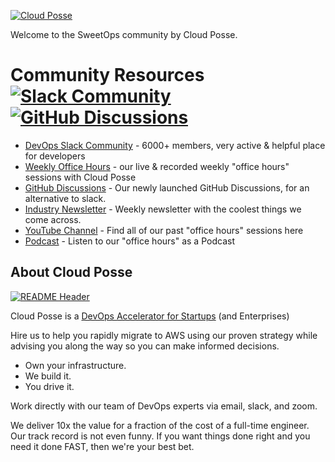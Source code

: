 
[![Cloud Posse][logo]](https://cpco.io/homepage)

Welcome to the SweetOps community by Cloud Posse.

<!-- markdownlint-disable -->
# Community Resources [![Slack Community](https://slack.cloudposse.com/badge.svg)](https://slack.cloudposse.com) [![GitHub Discussions](https://img.shields.io/github/discussions/cloudposse/community)](https://github.com/cloudposse/community/discussions)
<!-- markdownlint-restore -->


* [DevOps Slack Community](https://cloudposse.com/slack/) - 6000+ members, very active & helpful place for developers
* [Weekly Office Hours](https://cloudposse.com/office-hours/) - our live & recorded weekly "office hours" sessions with Cloud Posse
* [GitHub Discussions](https://github.com/cloudposse/community/discussions) - Our newly launched GitHub Discussions, for an alternative to slack.
* [Industry Newsletter](https://cloudposse.com/newsletter/) - Weekly newsletter with the coolest things we come across.
* [YouTube Channel](https://www.youtube.com/playlist?list=PLhRztDM6Uvne8MUuwXrv2truMl6gVZ0D8) - Find all of our past "office hours" sessions here
* [Podcast](https://podcast.cloudposse.com/) - Listen to our "office hours" as a Podcast


## About Cloud Posse

[![README Header][readme_header_img]][readme_header_link]

Cloud Posse is a [DevOps Accelerator for Startups](https://cpco.io/homepage) (and Enterprises)

Hire us to help you rapidly migrate to AWS using our proven strategy while advising you along the way so you can make informed decisions.

* Own your infrastructure.
* We build it.
* You drive it.

Work directly with our team of DevOps experts via email, slack, and zoom.

We deliver 10x the value for a fraction of the cost of a full-time engineer. Our track record is not even funny. If you want things done right and you need it done FAST, then we're your best bet.

  [logo]: https://cloudposse.com/logo-300x69.svg
  [readme_header_img]: https://cloudposse.com/readme/header/img
  [readme_header_link]: https://cloudposse.com/readme/header/link?utm_source=github&utm_medium=readme&utm_campaign=cloudposse/.github&utm_content=readme_header_link
